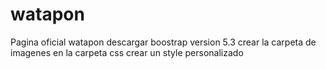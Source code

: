 # watapon
Pagina oficial watapon
descargar boostrap version 5.3
crear la carpeta de imagenes
en la carpeta css crear un style personalizado
